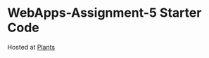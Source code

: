 # WebApps-Assignment-5 Starter Code

Hosted at [Plants](https://44-563-web-apps-s23.github.io/44563-webapps-s23-assignment5-charithtagore/plants.html)
